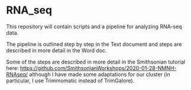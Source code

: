 # RNA_seq
This repository will contain scripts and a pipeline for analyzing RNA-seq data.

The pipeline is outlined step by step in the Text document and steps are described in more detail in the Word doc.

Some of the steps are described in more detail in the Smithsonian tutorial here: https://github.com/SmithsonianWorkshops/2020-01-28-NMNH-RNAseq/ although I have made some adaptations for our cluster (in particular, I use Trimmomatic instead of TrimGalore).
